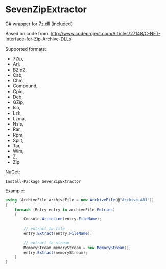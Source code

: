 # SevenZipExtractor
C# wrapper for 7z.dll (included) 

Based on code from: http://www.codeproject.com/Articles/27148/C-NET-Interface-for-Zip-Archive-DLLs

Supported formats:
* 7Zip,
* Arj,
* BZip2,
* Cab,
* Chm,
* Compound,
* Cpio,
* Deb,
* GZip,
* Iso,
* Lzh,
* Lzma,
* Nsis,
* Rar,
* Rpm,
* Split,
* Tar,
* Wim,
* Z,
* Zip

NuGet:
```
Install-Package SevenZipExtractor
```

Example:

```cs
using (ArchiveFile archiveFile = new ArchiveFile(@"Archive.ARJ"))
{
    foreach (Entry entry in archiveFile.Entries)
    {
        Console.WriteLine(entry.FileName);
        
        // extract to file
        entry.Extract(entry.FileName);
        
        // extract to stream
        MemoryStream memoryStream = new MemoryStream();
        entry.Extract(memoryStream);
    }
}

```
